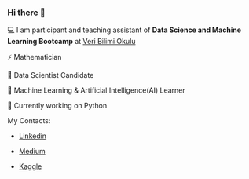 ### Hi there 👋

 💻 I am participant and teaching assistant of **Data Science and Machine Learning Bootcamp** at [Veri Bilimi Okulu](https://www.linkedin.com/in/veribilimiokulu/)
 
 ⚡ Mathematician
 
 🧠 Data Scientist Candidate
 
 🌱 Machine Learning & Artificial Intelligence(AI) Learner
 
 🔭 Currently working on Python


 My Contacts:


- [Linkedin](https://www.linkedin.com/in/halenurbulgu/)
 
- [Medium](https://medium.com/@halenurbulgu)
 
- [Kaggle](https://www.kaggle.com/halenurbulgu)

<!--
**HalenurBulgu/HalenurBulgu** is a ✨ _special_ ✨ repository because its `README.md` (this file) appears on your GitHub profile.



-->
